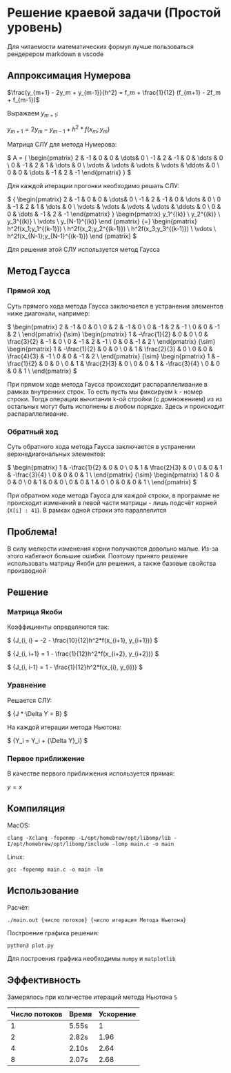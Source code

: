 # Решение краевой задачи (Простой уровень)

Для читаемости математических формул лучше пользоваться рендерером markdown в vscode

## Аппроксимация Нумерова

$\frac{y_{m+1} - 2y_m + y_{m-1}}{h^2} = f_m + \frac{1}{12} (f_{m+1} - 2f_m + f_{m-1})$

Выражаем $y_{m+1}$: 

$y_{m+1} = 2y_m - y_{m-1} + h^2 * f(x_m; y_m)$

Матрица СЛУ для метода Нумерова:

$
A =
    {
    \begin{pmatrix}
    2 & -1 & 0 & 0 & \dots& 0 \\
    -1 & 2 & -1 & 0 & \dots & 0 \\
    0 & -1 & 2 & 1  & \dots & 0 \\
    \vdots & \vdots & \vdots & \vdots & \ddots & 0 \\
    0 & 0 & \dots & -1 & 2 & -1
    \end{pmatrix}
    }
$

Для каждой итерации прогонки необходимо решать СЛУ:

$
{
\begin{pmatrix}
2 & -1 & 0 & 0 & \dots& 0 \\
-1 & 2 & -1 & 0 & \dots & 0 \\
0 & -1 & 2 & 1  & \dots & 0 \\
\vdots & \vdots & \vdots & \vdots & \ddots & 0 \\
0 & 0 & \dots & -1 & 2 & -1
\end{pmatrix}
}
\begin{pmatrix}
y_1^{(k)} \\
y_2^{(k)} \\
y_3^{(k)} \\
\vdots \\
y_{N-1}^{(k)}
\end {pmatrix}
{=} 
\begin{pmatrix}
h^2f(x_1;y_1^{(k-1)}) \\
h^2f(x_2;y_2^{(k-1)}) \\
h^2f(x_3;y_3^{(k-1)}) \\
\vdots \\
h^2f(x_{N-1};y_{N-1}^{(k-1)})
\end {pmatrix}
$

Для решения этой СЛУ используется метод Гаусса

## Метод Гаусса

### Прямой ход

Суть прямого хода метода Гаусса заключается в устранении элементов ниже диагонали, например:

$
\begin{pmatrix}
2 & -1 & 0 & 0 \\
0 & 2 & -1 & 0  \\
0 & -1 & 2 & -1 \\
0 & 0 & -1 & 2 \\
\end{pmatrix}
{\sim}
\begin{pmatrix}
1 & -\frac{1}{2} & 0 & 0 \\
0 & \frac{3}{2} & -1 & 0  \\
0 & -1 & 2 & -1 \\
0 & 0 & -1 & 2 \\
\end{pmatrix}
{\sim}
\begin{pmatrix}
1 & -\frac{1}{2} & 0 & 0 \\
0 & 1 & \frac{2}{3} & 0  \\
0 & 0 & \frac{4}{3} & -1 \\
0 & 0 & -1 & 2 \\
\end{pmatrix}
{\sim}
\begin{pmatrix}
1 & -\frac{1}{2} & 0 & 0 \\
0 & 1 & \frac{2}{3} & 0  \\
0 & 0 & 1 & -\frac{3}{4} \\
0 & 0 & 0 & 1 \\
\end{pmatrix}
$

При прямом ходе метода Гаусса происходит распараллеливание в рамках внутренних строк. То есть пусть мы фиксируем `k` - номер строки. Тогда операции вычитания `k`-ой стройки (с домножением) из из остальных могут быть исполнены в любом порядке. Здесь и происходит распараллеливание.

### Обратный ход

Суть обратного хода метода Гаусса заключается в устранении верхнедиагональных элементов:

$
\begin{pmatrix}
1 & -\frac{1}{2} & 0 & 0 \\
0 & 1 & \frac{2}{3} & 0  \\
0 & 0 & 1 & -\frac{3}{4} \\
0 & 0 & 0 & 1 \\
\end{pmatrix}
{\sim}
\begin{pmatrix}
1 & 0 & 0 & 0 \\
0 & 1 & 0 & 0  \\
0 & 0 & 1 & 0 \\
0 & 0 & 0 & 1 \\
\end{pmatrix}
$

При обратном ходе метода Гаусса для каждой строки, в программе не происходит изменений в левой части матрицы - лишь подсчёт корней (`X[i] : 41`). В рамках одной строки это параллелится

## Проблема!

В силу мелкости изменения корни получаются довольно малые. Из-за этого набегают большие ошибки. Поэтому принято решение использовать матрицу Якоби для решения, а также базовые свойства производной

## Решение

### Матрица Якоби

Коэффициенты определяются так:

$
{J_{i, i} = -2 - \frac{10}{12}h^2*f(x_{i+1}, y_{i+1})}
$

$
{J_{i, i+1} = 1 - \frac{1}{12}h^2*f(x_{i+2}, y_{i+2})}
$

$
{J_{i, i-1} = 1 - \frac{1}{12}h^2*f(x_{i}, y_{i})}
$

### Уравнение

Решается СЛУ:

$
{J * \Delta Y = B}
$

На каждой итерации метода Ньютона:

$
{Y_i = Y_i + {\Delta Y}_i}
$

### Первое приближение

В качестве первого приближения используется прямая:

${y = x}$

## Компиляция

MacOS:

    clang -Xclang -fopenmp -L/opt/homebrew/opt/libomp/lib -I/opt/homebrew/opt/libomp/include -lomp main.c -o main

Linux:

    gcc -fopenmp main.c -o main -lm

## Использование

Расчёт:

    ./main.out {число потоков} {число итерация Метода Ньютона}

Построение графика решения:

    python3 plot.py

Для построения графика необходимы `numpy` и `matplotlib`

## Эффективность
Замерялось при количестве итераций метода Ньютона `5`

| Число потоков | Время | Ускорение |
|---            |---    |---        |
| 1             | 5.55s |     1     |
| 2             | 2.82s |    1.96   |
| 4             | 2.10s |    2.64   |
| 8             | 2.07s |    2.68   |
